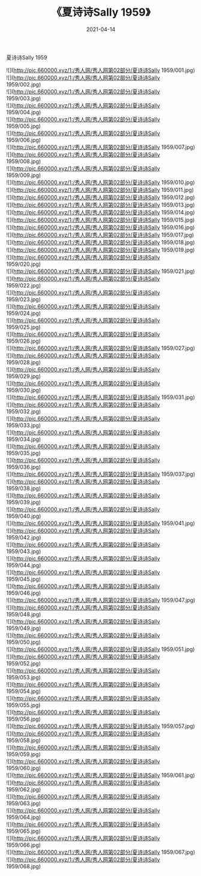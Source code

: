 ﻿---
layout: post
title:  《夏诗诗Sally 1959》
date:   2021-04-14
img: http://pic.660000.xyz/1:/秀人网/秀人网第02部分/夏诗诗Sally 1959/000.jpg
categories: [美女, 清纯, 唯美]
---

夏诗诗Sally 1959

  ![](http://pic.660000.xyz/1:/秀人网/秀人网第02部分/夏诗诗Sally 1959/001.jpg) <br> ![](http://pic.660000.xyz/1:/秀人网/秀人网第02部分/夏诗诗Sally 1959/002.jpg) <br> ![](http://pic.660000.xyz/1:/秀人网/秀人网第02部分/夏诗诗Sally 1959/003.jpg) <br> ![](http://pic.660000.xyz/1:/秀人网/秀人网第02部分/夏诗诗Sally 1959/004.jpg) <br> ![](http://pic.660000.xyz/1:/秀人网/秀人网第02部分/夏诗诗Sally 1959/005.jpg) <br> ![](http://pic.660000.xyz/1:/秀人网/秀人网第02部分/夏诗诗Sally 1959/006.jpg) <br> ![](http://pic.660000.xyz/1:/秀人网/秀人网第02部分/夏诗诗Sally 1959/007.jpg) <br> ![](http://pic.660000.xyz/1:/秀人网/秀人网第02部分/夏诗诗Sally 1959/008.jpg) <br> ![](http://pic.660000.xyz/1:/秀人网/秀人网第02部分/夏诗诗Sally 1959/009.jpg) <br> ![](http://pic.660000.xyz/1:/秀人网/秀人网第02部分/夏诗诗Sally 1959/010.jpg) <br> ![](http://pic.660000.xyz/1:/秀人网/秀人网第02部分/夏诗诗Sally 1959/011.jpg) <br> ![](http://pic.660000.xyz/1:/秀人网/秀人网第02部分/夏诗诗Sally 1959/012.jpg) <br> ![](http://pic.660000.xyz/1:/秀人网/秀人网第02部分/夏诗诗Sally 1959/013.jpg) <br> ![](http://pic.660000.xyz/1:/秀人网/秀人网第02部分/夏诗诗Sally 1959/014.jpg) <br> ![](http://pic.660000.xyz/1:/秀人网/秀人网第02部分/夏诗诗Sally 1959/015.jpg) <br> ![](http://pic.660000.xyz/1:/秀人网/秀人网第02部分/夏诗诗Sally 1959/016.jpg) <br> ![](http://pic.660000.xyz/1:/秀人网/秀人网第02部分/夏诗诗Sally 1959/017.jpg) <br> ![](http://pic.660000.xyz/1:/秀人网/秀人网第02部分/夏诗诗Sally 1959/018.jpg) <br> ![](http://pic.660000.xyz/1:/秀人网/秀人网第02部分/夏诗诗Sally 1959/019.jpg) <br> ![](http://pic.660000.xyz/1:/秀人网/秀人网第02部分/夏诗诗Sally 1959/020.jpg) <br> ![](http://pic.660000.xyz/1:/秀人网/秀人网第02部分/夏诗诗Sally 1959/021.jpg) <br> ![](http://pic.660000.xyz/1:/秀人网/秀人网第02部分/夏诗诗Sally 1959/022.jpg) <br> ![](http://pic.660000.xyz/1:/秀人网/秀人网第02部分/夏诗诗Sally 1959/023.jpg) <br> ![](http://pic.660000.xyz/1:/秀人网/秀人网第02部分/夏诗诗Sally 1959/024.jpg) <br> ![](http://pic.660000.xyz/1:/秀人网/秀人网第02部分/夏诗诗Sally 1959/025.jpg) <br> ![](http://pic.660000.xyz/1:/秀人网/秀人网第02部分/夏诗诗Sally 1959/026.jpg) <br> ![](http://pic.660000.xyz/1:/秀人网/秀人网第02部分/夏诗诗Sally 1959/027.jpg) <br> ![](http://pic.660000.xyz/1:/秀人网/秀人网第02部分/夏诗诗Sally 1959/028.jpg) <br> ![](http://pic.660000.xyz/1:/秀人网/秀人网第02部分/夏诗诗Sally 1959/029.jpg) <br> ![](http://pic.660000.xyz/1:/秀人网/秀人网第02部分/夏诗诗Sally 1959/030.jpg) <br> ![](http://pic.660000.xyz/1:/秀人网/秀人网第02部分/夏诗诗Sally 1959/031.jpg) <br> ![](http://pic.660000.xyz/1:/秀人网/秀人网第02部分/夏诗诗Sally 1959/032.jpg) <br> ![](http://pic.660000.xyz/1:/秀人网/秀人网第02部分/夏诗诗Sally 1959/033.jpg) <br> ![](http://pic.660000.xyz/1:/秀人网/秀人网第02部分/夏诗诗Sally 1959/034.jpg) <br> ![](http://pic.660000.xyz/1:/秀人网/秀人网第02部分/夏诗诗Sally 1959/035.jpg) <br> ![](http://pic.660000.xyz/1:/秀人网/秀人网第02部分/夏诗诗Sally 1959/036.jpg) <br> ![](http://pic.660000.xyz/1:/秀人网/秀人网第02部分/夏诗诗Sally 1959/037.jpg) <br> ![](http://pic.660000.xyz/1:/秀人网/秀人网第02部分/夏诗诗Sally 1959/038.jpg) <br> ![](http://pic.660000.xyz/1:/秀人网/秀人网第02部分/夏诗诗Sally 1959/039.jpg) <br> ![](http://pic.660000.xyz/1:/秀人网/秀人网第02部分/夏诗诗Sally 1959/040.jpg) <br> ![](http://pic.660000.xyz/1:/秀人网/秀人网第02部分/夏诗诗Sally 1959/041.jpg) <br> ![](http://pic.660000.xyz/1:/秀人网/秀人网第02部分/夏诗诗Sally 1959/042.jpg) <br> ![](http://pic.660000.xyz/1:/秀人网/秀人网第02部分/夏诗诗Sally 1959/043.jpg) <br> ![](http://pic.660000.xyz/1:/秀人网/秀人网第02部分/夏诗诗Sally 1959/044.jpg) <br> ![](http://pic.660000.xyz/1:/秀人网/秀人网第02部分/夏诗诗Sally 1959/045.jpg) <br> ![](http://pic.660000.xyz/1:/秀人网/秀人网第02部分/夏诗诗Sally 1959/046.jpg) <br> ![](http://pic.660000.xyz/1:/秀人网/秀人网第02部分/夏诗诗Sally 1959/047.jpg) <br> ![](http://pic.660000.xyz/1:/秀人网/秀人网第02部分/夏诗诗Sally 1959/048.jpg) <br> ![](http://pic.660000.xyz/1:/秀人网/秀人网第02部分/夏诗诗Sally 1959/049.jpg) <br> ![](http://pic.660000.xyz/1:/秀人网/秀人网第02部分/夏诗诗Sally 1959/050.jpg) <br> ![](http://pic.660000.xyz/1:/秀人网/秀人网第02部分/夏诗诗Sally 1959/051.jpg) <br> ![](http://pic.660000.xyz/1:/秀人网/秀人网第02部分/夏诗诗Sally 1959/052.jpg) <br> ![](http://pic.660000.xyz/1:/秀人网/秀人网第02部分/夏诗诗Sally 1959/053.jpg) <br> ![](http://pic.660000.xyz/1:/秀人网/秀人网第02部分/夏诗诗Sally 1959/054.jpg) <br> ![](http://pic.660000.xyz/1:/秀人网/秀人网第02部分/夏诗诗Sally 1959/055.jpg) <br> ![](http://pic.660000.xyz/1:/秀人网/秀人网第02部分/夏诗诗Sally 1959/056.jpg) <br> ![](http://pic.660000.xyz/1:/秀人网/秀人网第02部分/夏诗诗Sally 1959/057.jpg) <br> ![](http://pic.660000.xyz/1:/秀人网/秀人网第02部分/夏诗诗Sally 1959/058.jpg) <br> ![](http://pic.660000.xyz/1:/秀人网/秀人网第02部分/夏诗诗Sally 1959/059.jpg) <br> ![](http://pic.660000.xyz/1:/秀人网/秀人网第02部分/夏诗诗Sally 1959/060.jpg) <br> ![](http://pic.660000.xyz/1:/秀人网/秀人网第02部分/夏诗诗Sally 1959/061.jpg) <br> ![](http://pic.660000.xyz/1:/秀人网/秀人网第02部分/夏诗诗Sally 1959/062.jpg) <br> ![](http://pic.660000.xyz/1:/秀人网/秀人网第02部分/夏诗诗Sally 1959/063.jpg) <br> ![](http://pic.660000.xyz/1:/秀人网/秀人网第02部分/夏诗诗Sally 1959/064.jpg) <br> ![](http://pic.660000.xyz/1:/秀人网/秀人网第02部分/夏诗诗Sally 1959/065.jpg) <br> ![](http://pic.660000.xyz/1:/秀人网/秀人网第02部分/夏诗诗Sally 1959/066.jpg) <br> ![](http://pic.660000.xyz/1:/秀人网/秀人网第02部分/夏诗诗Sally 1959/067.jpg) <br> ![](http://pic.660000.xyz/1:/秀人网/秀人网第02部分/夏诗诗Sally 1959/068.jpg) <br>